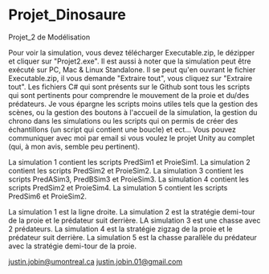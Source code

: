 # Projet_Dinosaure
Projet_2 de Modélisation

Pour voir la simulation, vous devez télécharger Executable.zip, le dézipper et cliquer sur "Projet2.exe". Il est aussi à noter que la simulation peut être exécuté sur PC, Mac & Linux Standalone. Il se peut qu'en ouvrant le fichier Executable.zip, il vous demande "Extraire tout", vous cliquez sur "Extraire tout". Les fichiers C# qui sont présents sur le Github sont tous les scripts qui sont pertinents pour comprendre le mouvement de la proie et du/des prédateurs. Je vous épargne les scripts moins utiles tels que la gestion des scènes, ou la gestion des boutons à l'accueil de la simulation, la gestion du chrono dans les simulations ou les scripts qui on permis de créer des échantillons (un script qui contient une boucle) et ect... Vous pouvez communiquer avec moi par email si vous voulez le projet Unity au complet (qui, à mon avis, semble peu pertinent).

La simulation 1 contient les scripts PredSim1 et ProieSim1.
La simulation 2 contient les scripts PredSim2 et ProieSim2.
La simulation 3 contient les scripts PredASim3, PredBSim3 et ProieSim3.
La simulation 4 contient les scripts PredSim2 et ProieSim4.
La simulation 5 contient les scripts PredSim6 et ProieSim2.

La simulation 1 est la ligne droite.
La simulation 2 est la stratégie demi-tour de la proie et le prédateur suit derrière.
LA simulation 3 est une chasse avec 2 prédateurs.
La simulation 4 est la stratégie zigzag de la proie et le prédateur suit derrière.
La simulation 5 est la chasse parallèle du prédateur avec la stratégie demi-tour de la proie. 

justin.jobin@umontreal.ca
justin.jobin.01@gmail.com
